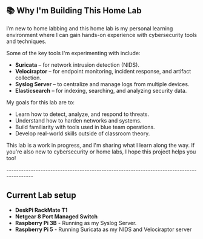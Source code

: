 <h2>📚 Why I'm Building This Home Lab</h2>

<p>
 I’m new to home labbing and this home lab is my personal learning environment where I can gain hands-on experience with cybersecurity tools and techniques.
</p>

<p>
  Some of the key tools I'm experimenting with include:
</p>

<ul>
  <li><strong>Suricata</strong> – for network intrusion detection (NIDS).</li>
  <li><strong>Velociraptor</strong> – for endpoint monitoring, incident response, and artifact collection.</li>
  <li><strong>Syslog Server</strong> – to centralize and manage logs from multiple devices.</li>
  <li><strong>Elasticsearch</strong> – for indexing, searching, and analyzing security data.</li>
</ul>

<p>
  My goals for this lab are to:
</p>

<ul>
  <li>Learn how to detect, analyze, and respond to threats.</li>
  <li>Understand how to harden networks and systems.</li>
  <li>Build familiarity with tools used in blue team operations.</li>
  <li>Develop real-world skills outside of classroom theory.</li>
</ul>

<p>
  This lab is a work in progress, and I'm sharing what I learn along the way. If you're also new to cybersecurity or home labs, I hope this project helps you too!
</p>
-----------------------------------------------------------------------------------------
<h2> Current Lab setup</h2>

<ul>
 <li><strong>DeskPi RackMate T1</strong></li>
 <li><strong>Netgear 8 Port Managed Switch</strong></li>
 <li><strong>Raspberry Pi 3B</strong> - Running as my Syslog Server.</li>
 <li><strong>Raspberry Pi 5</strong> - Running Suricata as my NIDS and Velociraptor server</li>
</ul>
